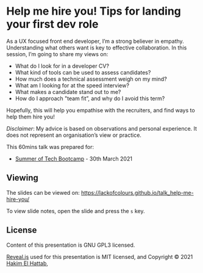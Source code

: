# Help me hire you! Tips for landing your first dev role

As a UX focused front end developer, I’m a strong believer in empathy. Understanding what others want is key to effective collaboration. In this session, I’m going to share my views on:

- What do I look for in a developer CV?
- What kind of tools can be used to assess candidates?
- How much does a technical assessment weigh on my mind?
- What am I looking for at the speed interview?
- What makes a candidate stand out to me?
- How do I approach "team fit”, and why do I avoid this term?

Hopefully, this will help you empathise with the recruiters, and find ways to help them hire you!

_Disclaimer_: My advice is based on observations and personal experience. It does not represent an organisation’s view or practice.

This 60mins talk was prepared for:
- [Summer of Tech Bootcamp](https://summeroftech.co.nz/) - 30th March 2021

## Viewing

The slides can be viewed on:
https://lackofcolours.github.io/talk_help-me-hire-you/

To view slide notes, open the slide and press the `s` key.

## License

Content of this presentation is GNU GPL3 licensed.

[Reveal.js](https://github.com/hakimel/reveal.js) used for this presentation is MIT licensed, and Copyright &copy; 2021 [Hakim El Hattab](http://hakim.se), 
